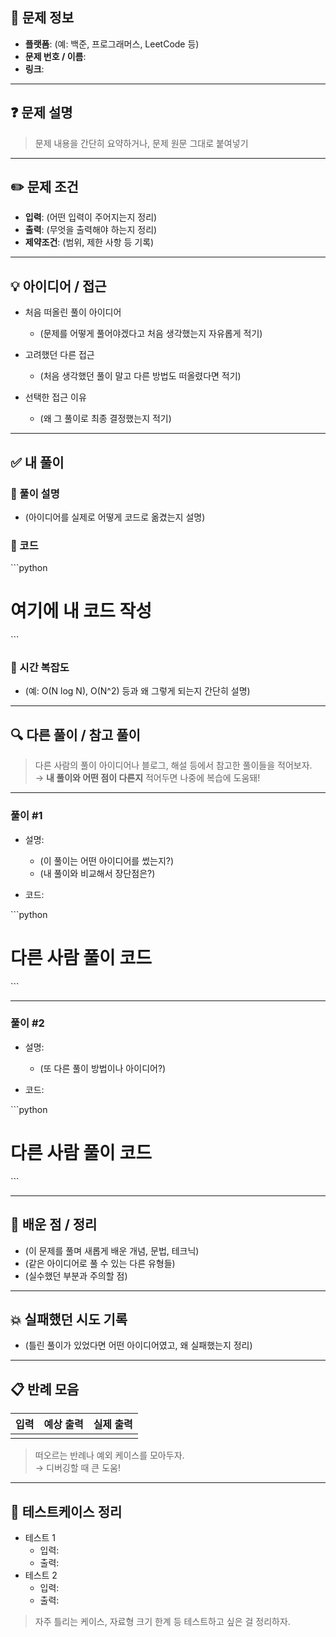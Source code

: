 ## 📄 문제 정보

- **플랫폼**: (예: 백준, 프로그래머스, LeetCode 등)
- **문제 번호 / 이름**: 
- **링크**: 

---

## ❓ 문제 설명

> 문제 내용을 간단히 요약하거나, 문제 원문 그대로 붙여넣기

---

## ✏️ 문제 조건

- **입력**: (어떤 입력이 주어지는지 정리)
- **출력**: (무엇을 출력해야 하는지 정리)
- **제약조건**: (범위, 제한 사항 등 기록)

---

## 💡 아이디어 / 접근

- 처음 떠올린 풀이 아이디어
    - (문제를 어떻게 풀어야겠다고 처음 생각했는지 자유롭게 적기)

- 고려했던 다른 접근
    - (처음 생각했던 풀이 말고 다른 방법도 떠올렸다면 적기)

- 선택한 접근 이유
    - (왜 그 풀이로 최종 결정했는지 적기)

---

## ✅ 내 풀이

### 🔹 풀이 설명

- (아이디어를 실제로 어떻게 코드로 옮겼는지 설명)

### 🔹 코드

\```python
# 여기에 내 코드 작성
\```

### 🔹 시간 복잡도

- (예: O(N log N), O(N^2) 등과 왜 그렇게 되는지 간단히 설명)

---

## 🔍 다른 풀이 / 참고 풀이

> 다른 사람의 풀이 아이디어나 블로그, 해설 등에서 참고한 풀이들을 적어보자.  
> → **내 풀이와 어떤 점이 다른지** 적어두면 나중에 복습에 도움돼!

---

### 풀이 #1

- 설명: 
    - (이 풀이는 어떤 아이디어를 썼는지?)
    - (내 풀이와 비교해서 장단점은?)

- 코드:

\```python
# 다른 사람 풀이 코드
\```

---

### 풀이 #2

- 설명: 
    - (또 다른 풀이 방법이나 아이디어?)

- 코드:

\```python
# 다른 사람 풀이 코드
\```

---

## 📝 배운 점 / 정리

- (이 문제를 풀며 새롭게 배운 개념, 문법, 테크닉)
- (같은 아이디어로 풀 수 있는 다른 유형들)
- (실수했던 부분과 주의할 점)

---

## 💥 실패했던 시도 기록

- (틀린 풀이가 있었다면 어떤 아이디어였고, 왜 실패했는지 정리)

---

## 📋 반례 모음

| 입력 | 예상 출력 | 실제 출력 |
|------|-----------|-----------|
|      |           |           |

> 떠오르는 반례나 예외 케이스를 모아두자.  
> → 디버깅할 때 큰 도움!

---

## 🧪 테스트케이스 정리

- 테스트 1
    - 입력: 
    - 출력: 
- 테스트 2
    - 입력: 
    - 출력: 

> 자주 틀리는 케이스, 자료형 크기 한계 등 테스트하고 싶은 걸 정리하자.

